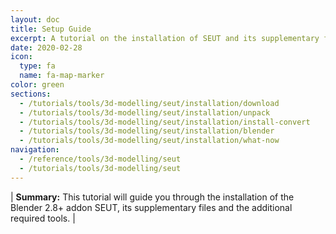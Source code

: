 ```yaml
---
layout: doc
title: Setup Guide
excerpt: A tutorial on the installation of SEUT and its supplementary files.
date: 2020-02-28
icon:
  type: fa
  name: fa-map-marker
color: green
sections:
  - /tutorials/tools/3d-modelling/seut/installation/download
  - /tutorials/tools/3d-modelling/seut/installation/unpack
  - /tutorials/tools/3d-modelling/seut/installation/install-convert
  - /tutorials/tools/3d-modelling/seut/installation/blender
  - /tutorials/tools/3d-modelling/seut/installation/what-now
navigation:
  - /reference/tools/3d-modelling/seut
  - /tutorials/tools/3d-modelling/seut
---
```

 | **Summary:** This tutorial will guide you through the installation of the Blender 2.8+ addon SEUT, its supplementary files and the additional required tools. |